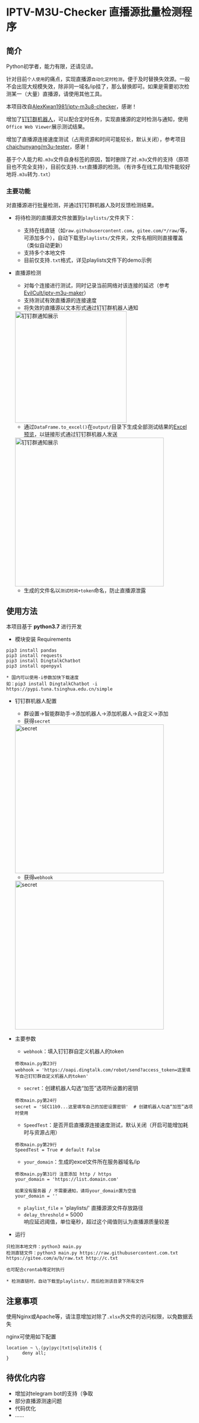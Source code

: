 # IPTV-M3U-Checker 直播源批量检测程序

## 简介

Python初学者，能力有限，还请见谅。

针对目前`个人使用`的痛点，实现直播源`自动化定时检测`，便于及时替换失效源。一般不会出现大规模失效，除非同一域名/ip挂了，那么替换即可。如果是需要初次检测某一（大量）直播源，请使用其他工具。

本项目改自<a href="https://github.com/AlexKwan1981/iptv-m3u8-checker" target="_blank">AlexKwan1981/iptv-m3u8-checker</a>，感谢！

增加了<a href="https://ding-doc.dingtalk.com/doc#/serverapi2/krgddi" target="_blank">钉钉群机器人</a>，可以配合定时任务，实现直播源的定时检测与通知，使用`Office Web Viewer`展示测试结果。

增加了直播源连接速度测试（占用资源和时间可能较长，默认关闭），参考项目<a href="https://github.com/chaichunyang/m3u-tester" target="_blank">chaichunyang/m3u-tester</a>，感谢！

基于个人能力和`.m3u`文件自身标签的原因，暂时删除了对`.m3u`文件的支持（原项目也不完全支持），目前仅支持`.txt`直播源的检测。（有许多在线工具/软件能较好地将`.m3u`转为`.txt`）

### 主要功能
对直播源进行批量检测，并通过钉钉群机器人及时反馈检测结果。
- 将待检测的直播源文件放置到`playlists/`文件夹下：  
  - 支持在线直链（如`raw.githubusercontent.com`，`gitee.com/*/raw/`等，可添加多个），自动下载至`playlists/`文件夹，文件名相同则直接覆盖（类似自动更新）
  - 支持多个本地文件
  - 目前仅支持`.txt`格式，详见playlists文件下的demo示例
- 直播源检测
  - 对每个连接进行测试，同时记录当前网络对该连接的延迟（参考<a href="https://github.com/EvilCult/iptv-m3u-maker" target="_blank">EvilCult/iptv-m3u-maker</a>）  
  - 支持测试有效直播源的连接速度
  - 将失效的直播源以文本形式通过钉钉群机器人通知
  <img src="https://cdn.juan0110.top/IPTV-M3U-Checker/ding_show.png" height = "300" alt="钉钉群通知展示" align=center />
  
  - 通过`DataFrame.to_excel()`在`output/`目录下生成全部测试结果的<a href="https://view.officeapps.live.com/op/view.aspx?src=https://cdn.juan0110.top/IPTV-M3U-Checker/20200627_092048_Qch3z0o4JRRu9F0QM96PVQ.xlsx" target="_blank">Excel 预览</a>，以链接形式通过钉钉群机器人发送
  <img src="https://cdn.juan0110.top/IPTV-M3U-Checker/excel_preview.png" height = "400" alt="钉钉群通知展示" align=center />
  
  - 生成的文件名以`测试时间+token`命名，防止直播源泄露

## 使用方法

本项目基于 **python3.7** 进行开发 

- 模块安装 Requirements
```
pip3 install pandas
pip3 install requests
pip3 install DingtalkChatbot
pip3 install openpyxl

* 国内可以使用-i参数加快下载速度
如：pip3 install DingtalkChatbot -i https://pypi.tuna.tsinghua.edu.cn/simple
```

- 钉钉群机器人配置

  - 群设置->智能群助手->添加机器人->添加机器人->自定义->添加
  - 获得`secret`
  <img src="https://cdn.juan0110.top/IPTV-M3U-Checker/ding_secret.png" height = "400" alt="secret" align=center />
  
  - 获得`webhook`
  <img src="https://cdn.juan0110.top/IPTV-M3U-Checker/ding_webhook.png" height = "400" alt="secret" align=center />

- 主要参数  
  - `webhook`：填入钉钉群自定义机器人的token
  ```
  修改main.py第23行
  webhook = 'https://oapi.dingtalk.com/robot/send?access_token=这里填写自己钉钉群自定义机器人的token'
  ```
  - `secret`：创建机器人勾选“加签”选项所设置的密钥
  ```
  修改main.py第24行
  secret = 'SEC11b9...这里填写自己的加密设置密钥'  # 创建机器人勾选“加签”选项时使用
  ```
  - `SpeedTest`：是否开启直播源连接速度测试，默认关闭（开启可能增加耗时与资源占用）
  ```
  修改main.py第29行
  SpeedTest = True # default False
  ```
  - `your_domain`：生成的excel文件所在服务器域名/ip
  ```
  修改main.py第31行 注意添加 http / https
  your_domain = 'https://list.domain.com'

  如果没有服务器 / 不需要通知，请将your_domain置为空值
  your_domain = ''
  ```
  - `playlist_file` = 'playlists/' 
  直播源源文件存放路径
  - `delay_threshold` = 5000  
  响应延迟阈值，单位毫秒，超过这个阈值则认为直播源质量较差
- 运行
```
只检测本地文件：python3 main.py
检测直链文件：python3 main.py https://raw.githubusercontent.com.txt https://gitee.com/a/b/raw.txt http://c.txt

也可配合crontab等定时执行

* 检测直链时，自动下载至playlists/，而后检测该目录下所有文件
```

## 注意事项

使用Nginx或Apache等，请注意增加对除了`.xlsx`外文件的访问权限，以免数据丢失

nginx可使用如下配置
```
location ~ \.(py|pyc|txt|sqlite3)$ {
      deny all;
} 
```

## 待优化内容
- 增加对telegram bot的支持（争取
- 部分直播源测速问题
- 代码优化
- ……
